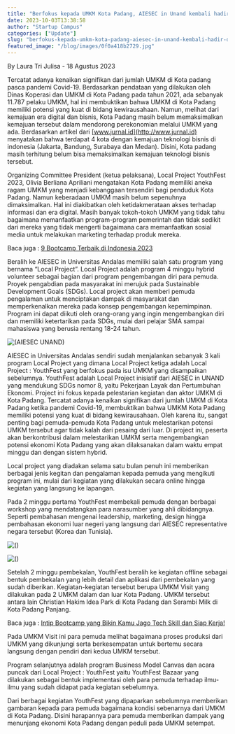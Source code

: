 ```yaml
---
title: "Berfokus kepada UMKM Kota Padang, AIESEC in Unand kembali hadir dengan program volunteer Local Project “YouthFest”"
date: 2023-10-03T13:38:58
author: "Startup Campus"
categories: ["Update"]
slug: "berfokus-kepada-umkm-kota-padang-aiesec-in-unand-kembali-hadir-dengan-program-volunteer-local-project-youthfest"
featured_image: "/blog/images/0f0a418b2729.jpg"
---
```


By Laura Tri Julisa - 18 Agustus 2023

Tercatat adanya kenaikan signifikan dari jumlah UMKM di Kota padang pasca pandemi Covid-19. Berdasarkan pendataan yang dilakukan oleh Dinas Koperasi dan UMKM di Kota Padang pada tahun 2021, ada sebanyak 11.787 pelaku UMKM, hal ini membuktikan bahwa UMKM di Kota Padang memiliki potensi yang kuat di bidang kewirausahaan. Namun, melihat dari kemajuan era digital dan bisnis, Kota Padang masih belum memaksimalkan kemajuan tersebut dalam mendorong perekonomian melalui UMKM yang ada. Berdasarkan artikel dari [www.jurnal.id](http://www.jurnal.id) menyatakan bahwa terdapat 4 kota dengan kemajuan teknologi bisnis di indonesia (Jakarta, Bandung, Surabaya dan Medan). Disini, Kota padang masih terhitung belum bisa memaksimalkan kemajuan teknologi bisnis tersebut.

Organizing Committee President (ketua pelaksana), Local Project YouthFest 2023, Olivia Berliana Apriliani mengatakan Kota Padang memiliki aneka ragam UMKM yang menjadi kebanggaan tersendiri bagi penduduk Kota Padang. Namun keberadaan UMKM masih belum sepenuhnya dimaksimalkan. Hal ini diakibatkan oleh ketidakmerataan akses terhadap informasi dan era digital. Masih banyak tokoh-tokoh UMKM yang tidak tahu bagaimana memanfaatkan program-program pemerintah dan tidak sedikit dari mereka yang tidak mengerti bagaimana cara memanfaatkan sosial media untuk melakukan marketing terhadap produk mereka.

Baca juga : [9 Bootcamp Terbaik di Indonesia 2023](https://startupcampus.id/blog/9-bootcamp-terbaik-di-indonesia-2023/)

Beralih ke AIESEC in Universitas Andalas memiliki salah satu program yang bernama “Local Project”. Local Project adalah program 4 minggu hybrid volunteer sebagai bagian dari program pengembangan diri para pemuda. Proyek pengabdian pada masyarakat ini merujuk pada Sustainable Development Goals (SDGs). Local project akan memberi pemuda pengalaman untuk menciptakan dampak di masyarakat dan memperkenalkan mereka pada konsep pengembangan kepemimpinan. Program ini dapat diikuti oleh orang-orang yang ingin mengembangkan diri dan memiliki ketertarikan pada SDGs, mulai dari pelajar SMA sampai mahasiswa yang berusia rentang 18-24 tahun.

![(AIESEC UNAND)](/uploads/2023/10/AIESEC_Local-Project-4.jpg)

AIESEC in Universitas Andalas sendiri sudah menjalankan sebanyak 3 kali program Local Project yang dimana Local Project ketiga adalah Local Project : YouthFest yang berfokus pada isu UMKM yang disampaikan sebelumnya. YouthFest adalah Local Project inisiatif dari AIESEC in UNAND yang mendukung SDGs nomor 8, yaitu Pekerjaan Layak dan Pertumbuhan Ekonomi. Project ini fokus kepada pelestarian kegiatan dan aktor UMKM di Kota Padang. Tercatat adanya kenaikan signifikan dari jumlah UMKM di Kota Padang ketika pandemi Covid-19, membuktikan bahwa UMKM Kota Padang memiliki potensi yang kuat di bidang kewirausahaan. Oleh karena itu, sangat penting bagi pemuda-pemuda Kota Padang untuk melestarikan potensi UMKM tersebut agar tidak kalah dari pesaing dari luar. Di project ini, peserta akan berkontribusi dalam melestarikan UMKM serta mengembangkan potensi ekonomi Kota Padang yang akan dilaksanakan dalam waktu empat minggu dan dengan sistem hybrid.

Local project yang diadakan selama satu bulan penuh ini memberikan berbagai jenis kegitan dan pengalaman kepada pemuda yang mengikuti program ini, mulai dari kegiatan yang dilakukan secara online hingga kegiatan yang langsung ke lapangan.

Pada 2 minggu pertama YouthFest membekali pemuda dengan berbagai workshop yang mendatangkan para narasumber yang ahli dibidangnya. Seperti pembahasan mengenai leadership, marketing, design hingga pembahasan ekonomi luar negeri yang langsung dari AIESEC representative negara tersebut (Korea dan Tunisia).

![()](/uploads/2023/10/AIESEC_Local-Project-2-1024x640.jpg)

![()](/uploads/2023/10/AIESEC_Local-Project-1-1024x640.jpg)

Setelah 2 minggu pembekalan, YouthFest beralih ke kegiatan offline sebagai bentuk pembekalan yang lebih detail dan aplikasi dari pembekalan yang sudah diberikan. Kegiatan-kegiatan tersebut berupa UMKM Visit yang dilakukan pada 2 UMKM dalam dan luar Kota Padang. UMKM tersebut antara lain Christian Hakim Idea Park di Kota Padang dan Serambi Milk di Kota Padang Panjang.

Baca juga : [Intip Bootcamp yang Bikin Kamu Jago Tech Skill dan Siap Kerja!](https://startupcampus.id/blog/intip-bootcamp-yang-bikin-kamu-jago-tech-skill-dan-siap-kerja/)

Pada UMKM Visit ini para pemuda melihat bagaimana proses produksi dari UMKM yang dikunjungi serta berkesempatan untuk bertemu secara langsung dengan pendiri dari kedua UMKM tersebut.

Program selanjutnya adalah program Business Model Canvas dan acara puncak dari Local Project : YouthFest yaitu YouthFest Bazaar yang dilakukan sebagai bentuk implementasi oleh para pemuda terhadap ilmu-ilmu yang sudah didapat pada kegiatan sebelumnya.

Dari berbagai kegiatan YouthFest yang dipaparkan sebelumnya memberikan gambaran kepada para pemuda bagaimana kondisi sebenarnya dari UMKM di Kota Padang. Disini harapannya para pemuda memberikan dampak yang menunjang ekonomi Kota Padang dengan peduli pada UMKM setempat.